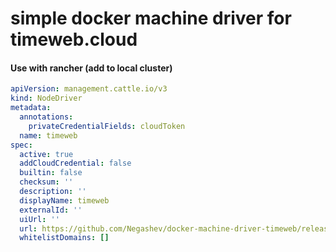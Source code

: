 # simple docker machine driver for timeweb.cloud

#### Use with rancher (add to local cluster)
```yaml
apiVersion: management.cattle.io/v3
kind: NodeDriver
metadata:
  annotations:
    privateCredentialFields: cloudToken
  name: timeweb
spec:
  active: true
  addCloudCredential: false
  builtin: false
  checksum: ''
  description: ''
  displayName: timeweb
  externalId: ''
  uiUrl: ''
  url: https://github.com/Negashev/docker-machine-driver-timeweb/releases/download/0.0.1/docker-machine-driver-timeweb-linux-amd64.tgz
  whitelistDomains: []
```